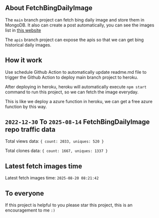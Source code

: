 ## About FetchBingDailyImage

The `main` branch project can fetch bing daily image and store them in MongoDB.
It also can create a post automatically, you can see the images list in [this website](https://oursalbum.netlify.app)

The `apis` branch project can expose the apis so that we can get bing historical daily images.

## How it work

Use schedule Github Action to automatically update readme.md file to trigger the Github Action to deploy main branch project to heroku.

After deploying in heroku, heroku will automatically execute `npm start` command to run this project, so we can fetch the image everyday.

This is like we deploy a azure function in heroku, we can get a free azure function by this way.

## `2022-12-30` To `2025-08-14` FetchBingDailyImage repo traffic data

Total views data: `{ count: 2033, uniques: 520 }`

Total clones data: `{ count: 1667, uniques: 1337 }`

## Latest fetch images time

Latest fetch images time: `2025-08-20 08:21:42`

## To everyone

If this project is helpful to you please star this project, this is an encouragement to me `:)`




